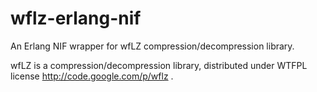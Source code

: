 wflz-erlang-nif
===============

An Erlang NIF wrapper for wfLZ compression/decompression library.

wfLZ is a compression/decompression library, distributed under WTFPL license http://code.google.com/p/wflz .

